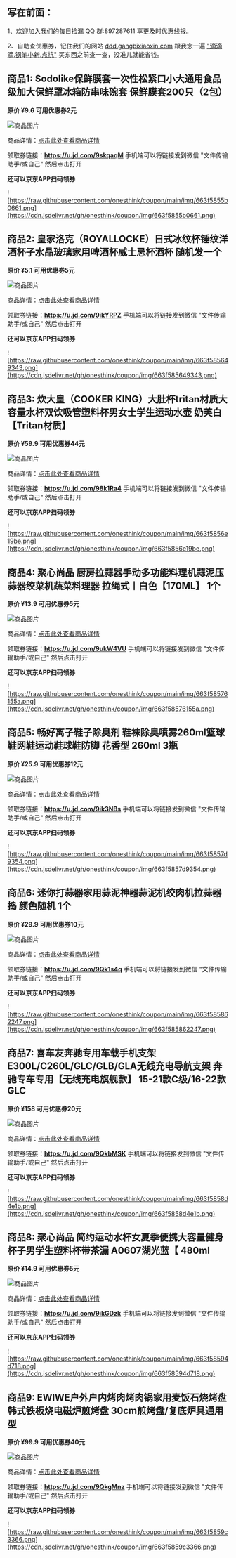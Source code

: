 ## 写在前面：

1、欢迎加入我们的每日捡漏 QQ 群:897287611 享更及时优惠线报。

2、自助查优惠券，记住我们的网站 [ddd.gangbixiaoxin.com](https://ddd.gangbixiaoxin.com) 跟我念一遍 ["滴滴滴.钢笔小新.点抗"](https://ddd.gangbixiaoxin.com) 买东西之前查一查，没准儿就能省钱。

## 商品1: Sodolike保鲜膜套一次性松紧口小大通用食品级加大保鲜罩冰箱防串味碗套 保鲜膜套200只（2包）

**原价 ¥9.6 可用优惠券2元**

![商品图片](http://img14.360buyimg.com/n1/jfs/t1/234589/37/17202/228098/663d9488F8c9f0586/40f4c82c02e93647.jpg)

商品详情：[点击此处查看商品详情](https://union-click.jd.com/jdc?e=1003156031&amp;p=JF8BARsJK1olXwMEUFpYD0sUC18IGloSVQQLU11bDEsUAF9MRANLAjZbERscSkAJHTdNTwcKBlMdBgABFksWAmgAGVISXgAGVF1eFxJSXzI4Tjx2A0BBUh8_CRd-UzFuWz1-HkRWJFJROEonAG4IHFITWgALUW5cWEpHAj8JS1olXQYyFTBdCksSCmoLGWsUbQYEVFpYC00VC2kKGVglXQ4FZInwsJ6dsrqAoo-L1dG784vUtJ-Ji184K1glXQcDVl5ZD0oVA184G2sWbVhsVQ1bCksSBztmRh0WXQFZVR8zAU0UBmwMGF8lXwcDVlxtOHt_UCwBcghAGEFlKFYZTzVoeDV2QTxLI3VsVlZdXxJxZh8AcltsJFMGVV8AOEsn)

领取券链接：**https://u.jd.com/9skqaqM** 手机端可以将链接发到微信 "文件传输助手/或自己" 然后点击打开

**还可以京东APP扫码领券**

![https://raw.githubusercontent.com/onesthink/coupon/main/img/663f5855b0661.png](https://cdn.jsdelivr.net/gh/onesthink/coupon/img/663f5855b0661.png)

## 商品2: 皇家洛克（ROYALLOCKE）日式冰纹杯锤纹洋酒杯子水晶玻璃家用啤酒杯威士忌杯酒杯 随机发一个

**原价 ¥5.1 可用优惠券5元**

![商品图片](http://img14.360buyimg.com/n1/jfs/t1/186350/4/43779/93803/661b3b2cFe0ffca06/52181b4d5f67905e.jpg)

商品详情：[点击此处查看商品详情](https://union-click.jd.com/jdc?e=1003156031&amp;p=JF8BARsJK1olXwMEUFtVAEMfC18IGlodXgIFVVdVCk4UBF9MRANLAjZbERscSkAJHTdNTwcKBlMdBgABFksWAmcLH1wUVA4AUV1aFxJSXzI4bilzOW1nDiU-ay1sQDcOHlJRJXlGElJROEonAG4IHFITWgALUW5cWEpHAj8JS1olXQYyFTBdCUwTCmcLHmsUbQYEVFpYC00VC2cNGF8lXQ4FZInwsJ6dsrqAoo-L1dG784vUtJ-Ji184K1glXQcDVl5ZD0oVA184G2sWbVhsVQ1aDUIXAGxmRh0WXQFYCBUzAU0VBmgIH1olXwcDVlxtOHtvXRJ8cjJpKANLLjY0fkkVRDNQUFJCNmdsVltcVw9rUD91fj9qCEBSLgJaOEsn)

领取券链接：**https://u.jd.com/9ikYRPZ** 手机端可以将链接发到微信 "文件传输助手/或自己" 然后点击打开

**还可以京东APP扫码领券**

![https://raw.githubusercontent.com/onesthink/coupon/main/img/663f585649343.png](https://cdn.jsdelivr.net/gh/onesthink/coupon/img/663f585649343.png)

## 商品3: 炊大皇（COOKER KING）大肚杯tritan材质大容量水杯双饮吸管塑料杯男女士学生运动水壶 奶芙白【Tritan材质】

**原价 ¥59.9 可用优惠券44元**

![商品图片](http://img14.360buyimg.com/n1/jfs/t1/113608/33/39513/89569/649a892bF1caaf6b1/34f205bac92f9db4.jpg)

商品详情：[点击此处查看商品详情](https://union-click.jd.com/jdc?e=1003156031&amp;p=JF8BARoJK1olXwMEUFxVCkgRB18IGloTVQUDV1xbDU8fB19MRANLAjZbERscSkAJHTdNTwcKBlMdBgABFksWAmkAGFoWXwAHUFZZFxJSXzI4ZVl1NVh9TgI9aS0WZ2dRYi9LK0VKElJROEonAG4IHFITWgALUW5cWEpHAj8JS1olXQYyFTBdCEIfBmYPH2sUbQYEVFpYC00SAm8OElMlXQ4FZInwsJ6dsrqAoo-L1dG784vUtJ-Ji184K1glXQcDVl5ZD0oVA184G2sWbVhsVQ1bC05DCjxmRh0WXQFeAgQzC0gfBmgJG2sXXAcAVm5tOAwfYC54RV5oXQAHHDkDex5_Vj1UXR4SCWgAUlw2dDJCZzlYQT5RNAViMyptCHs)

领取券链接：**https://u.jd.com/98k1Ra4** 手机端可以将链接发到微信 "文件传输助手/或自己" 然后点击打开

**还可以京东APP扫码领券**

![https://raw.githubusercontent.com/onesthink/coupon/main/img/663f5856e19be.png](https://cdn.jsdelivr.net/gh/onesthink/coupon/img/663f5856e19be.png)

## 商品4: 聚心尚品 厨房拉蒜器手动多功能料理机蒜泥压蒜器绞菜机蔬菜料理器 拉绳式丨白色【170ML】 1个

**原价 ¥13.9 可用优惠券5元**

![商品图片](http://img14.360buyimg.com/n1/jfs/t1/179524/12/43582/137023/6605217cF9ae205cc/8268306615b6fb4a.jpg)

商品详情：[点击此处查看商品详情](https://union-click.jd.com/jdc?e=1003156031&amp;p=JF8BARYJK1olVQ8KUV9ZDE4RM28JGl4SWQ4KVVtYCEIRMytXQwVKbV9HER8fA1UJWypcR0ROCBlQCgJDCEoWBmgME1MUWAMCXVhCUQ5LXl9wfiJ9OGBVDj07EjINHSYIHCN2PmNUWFJtCXsUAm8PEl0SWw8HZF8NCRsWU25YGmsVXTZDOlZUAUkQM244G10VWQMBUl5cDU0UBV8IE1wliqu6gdTs3cOu1_GAzOKyiI--gMDVOHsnAF8IGloXXQIFVVxdOHsXM2w4RTUUDgEEBlsPCyVKRWwIGlMcGmgBV1dbDEwQM20JGlkXbTYyUzU6bktTCzVLTCBtX3QBNDcgYx9NQx9qdRlTCXJfAR89DDVcWiwBRg5RKDYCZA)

领取券链接：**https://u.jd.com/9ukW4VU** 手机端可以将链接发到微信 "文件传输助手/或自己" 然后点击打开

**还可以京东APP扫码领券**

![https://raw.githubusercontent.com/onesthink/coupon/main/img/663f58576155a.png](https://cdn.jsdelivr.net/gh/onesthink/coupon/img/663f58576155a.png)

## 商品5: 畅好离子鞋子除臭剂 鞋袜除臭喷雾260ml篮球鞋网鞋运动鞋球鞋防脚 花香型 260ml 3瓶

**原价 ¥25.9 可用优惠券12元**

![商品图片](http://img14.360buyimg.com/n1/jfs/t1/161401/24/40520/147401/65ea8439Fc5ab85be/0d95614a246c0ecb.jpg)

商品详情：[点击此处查看商品详情](https://union-click.jd.com/jdc?e=1003156031&amp;p=JF8BARoJK1olXwMEUV9eD0wSB18IGlodWwAGVV1aCUgUA19MRANLAjZbERscSkAJHTdNTwcKBlMdBgABFksWAmcOHV8UXgEDV11dFxJSXzI4Qlx0OWJqBDg4EkhrQ2kBYgkWL0VJNFJROEonAG4IHFITWgALUW5cWEpHAj8JS1olXQYyFTBdDE0VBm4PEmsUbQYEVFpYC00WBm4PH18lXQ4FZInwsJ6dsrqAoo-L1dG784vUtJ-Ji184K1glXQcDVl5ZD0oVA184G2sWbVhsVQ1dX0kWC2lmRh0WXE5FFhczC0gQAm8IGmsXXAcAVm5tOBJ3XRtxfAtpHQVLLxoOQDd-ajhhbzhUXmgAERYqTg1gAhdgeiVQNX52BhZtCHs)

领取券链接：**https://u.jd.com/9ik3NBs** 手机端可以将链接发到微信 "文件传输助手/或自己" 然后点击打开

**还可以京东APP扫码领券**

![https://raw.githubusercontent.com/onesthink/coupon/main/img/663f5857d9354.png](https://cdn.jsdelivr.net/gh/onesthink/coupon/img/663f5857d9354.png)

## 商品6: 迷你打蒜器家用蒜泥神器蒜泥机绞肉机拉蒜器捣 颜色随机 1个

**原价 ¥29.9 可用优惠券10元**

![商品图片](http://img14.360buyimg.com/n1/jfs/t1/191762/28/45064/81025/663874eeF4ada1ab9/e73936ab9eac33d8.jpg)

商品详情：[点击此处查看商品详情](https://union-click.jd.com/jdc?e=1003156031&amp;p=JF8BARoJK1olXwMEVF1bDU8QB18IGlsUXg8EU19eCk8fB19MRANLAjZbERscSkAJHTdNTwcKBlMdBgABFksWA24LEl0SXAUAUFZZFxJSXzI4YDhHNBxhIBU_TQNiXg1cWAVnWHVyNFJROEonAG4IHFITWgALUW5cWEpHAj8JS1olXQYyFTBdCk8WAmoOE2sUbQYEVFpYC00SAmsJHV0lXQ4FZInwsJ6dsrqAoo-L1dG784vUtJ-Ji184K1glXQcDVl5ZD0oVA184G2sWbVhsVQ1VCE0UUWZmRh0WXQFcHxozC0gTAm4NHGsXXAcAVm5tOD5QXRZOWAJAVQJJLClccjAfATt8fjBpO2gAJyFcbD9yBWYOXy1KWWdEEhdtCHs)

领取券链接：**https://u.jd.com/9Qk1s4q** 手机端可以将链接发到微信 "文件传输助手/或自己" 然后点击打开

**还可以京东APP扫码领券**

![https://raw.githubusercontent.com/onesthink/coupon/main/img/663f585862247.png](https://cdn.jsdelivr.net/gh/onesthink/coupon/img/663f585862247.png)

## 商品7: 喜车友奔驰专用车载手机支架E300L/C260L/GLC/GLB/GLA无线充电导航支架 奔驰专车专用【无线充电旗舰款】 15-21款C级/16-22款GLC

**原价 ¥158 可用优惠券20元**

![商品图片](http://img14.360buyimg.com/n1/jfs/t1/208013/2/42907/135791/663898bbF91901520/b288c0f2eb6b9f7d.jpg)

商品详情：[点击此处查看商品详情](https://union-click.jd.com/jdc?e=1003156031&amp;p=JF8BARsJK1olXwMFXVtbCkwSBl8IGlsUXg8KUFZZC0gUBl9MRANLAjZbERscSkAJHTdNTwcKBlMdBgABFksWA24LElMRVQIBV11YFxJSXzI4ewdJIE0YDSc4bw9oQhR7Qh5LBQNkAlJROEonAG4IHFITWgALUW5cWEpHAj8JS1olXQYyFTBdD08UA2cOGmsUbQYEVFpYC00SAmkJHVIlXQ4FZInwsJ6dsrqAoo-L1dG784vUtJ-Ji184K1glXQcDVl5ZD0oVA184G2sWbVhsVQ1bCkpEVGxmRh0WXQFCDwkzAU0UBGcIGF8lXwcDVlxtOHttdTtBWC9DOwdFBwcZARllQxxNa150LmJsViQgSTh2ZRZdRQhtG2NnAw1fOEsn)

领取券链接：**https://u.jd.com/9QkbMSK** 手机端可以将链接发到微信 "文件传输助手/或自己" 然后点击打开

**还可以京东APP扫码领券**

![https://raw.githubusercontent.com/onesthink/coupon/main/img/663f5858d4e1b.png](https://cdn.jsdelivr.net/gh/onesthink/coupon/img/663f5858d4e1b.png)

## 商品8: 聚心尚品 简约运动水杯女夏季便携大容量健身杯子男学生塑料杯带茶漏 A0607湖光蓝【 480ml

**原价 ¥14.9 可用优惠券5元**

![商品图片](http://img14.360buyimg.com/n1/jfs/t1/165128/6/37442/193013/65f55619Fdb18da83/f1c937c17d237a44.jpg)

商品详情：[点击此处查看商品详情](https://union-click.jd.com/jdc?e=1003156031&amp;p=JF8BARcJK1olVQ8KUV9ZDE4RM28JGl4TVQACVVtVCUoXMytXQwVKbV9HER8fA1UJWypcR0ROCBlQCgJDCEoWBmkAHVsUWA4DVV5CUQ5LXl9xRV9PA3FGHz0OSBhodR9deD9GHGRyWFJtCXsUAm8PEl0SWw8HZF8NCRsWU25YGmsVXTZDOlZUAUkQM244G10VWQMBUl5cD0sXBl8IE1wliqu6gdTs3cOu1_GAzOKyiI--gMDVOHsnAF8IGloXXQIFVVxdOHsXM2w4RTUUDgEFVVddACVKRWwIGgtGD2gAU1pfC0wVAl8KGloXXzYyZC0fSyBIcw9ATSMRAHQKHCQhY09DZwgNRTUXKHFSKzlabxtvWG50GF1OXUIyVG4)

领取券链接：**https://u.jd.com/9ikGDzk** 手机端可以将链接发到微信 "文件传输助手/或自己" 然后点击打开

**还可以京东APP扫码领券**

![https://raw.githubusercontent.com/onesthink/coupon/main/img/663f58594d718.png](https://cdn.jsdelivr.net/gh/onesthink/coupon/img/663f58594d718.png)

## 商品9: EWIWE户外户内烤肉烤肉锅家用麦饭石烧烤盘韩式铁板烧电磁炉煎烤盘 30cm煎烤盘/复底炉具通用型

**原价 ¥99.9 可用优惠券40元**

![商品图片](http://img14.360buyimg.com/n1/jfs/t1/236779/40/13595/247815/662b0f4cF65498d77/3c2be879b2a72a05.jpg)

商品详情：[点击此处查看商品详情](https://union-click.jd.com/jdc?e=1003156031&amp;p=JF8BARsJK1olXwQBXVlcC00eAl8IGloTXQMKXVhcCEweAl9MRANLAjZbERscSkAJHTdNTwcKBlMdBgABFksWAmkIHlMcWwcCU1dcFxJSXzI4GzhBW1pxPRc9Cx9nVRR7ZxJpHlJdElJROEonAG4IHFITWgALUW5cWEpHAj8JS1olXQYyFTBdC0gXCm0AGmsUbQYEVFpYC00SA2wPHl0lXQ4FZInwsJ6dsrqAoo-L1dG784vUtJ-Ji184K1glXQcDVl5ZD0oVA184G2sWbVhsVQ1UDx8TAzhmRh0WXQFGEFwzCE0SBGgBE1wlXwcDVlxtOHtAfAYNfQlxJVxUASMVUA1JYmpuTV8VA0VsVhoFcE5VZiluGA5eGH0DIiErOEsn)

领取券链接：**https://u.jd.com/9QkgMnz** 手机端可以将链接发到微信 "文件传输助手/或自己" 然后点击打开

**还可以京东APP扫码领券**

![https://raw.githubusercontent.com/onesthink/coupon/main/img/663f5859c3366.png](https://cdn.jsdelivr.net/gh/onesthink/coupon/img/663f5859c3366.png)

